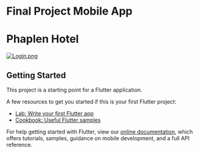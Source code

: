 # Final Project Mobile App
# Phaplen Hotel  

[![Login.png](https://i.postimg.cc/cLh3r15Q/Login.png)](https://postimg.cc/w1tMrzzv)


## Getting Started

This project is a starting point for a Flutter application.

A few resources to get you started if this is your first Flutter project:

- [Lab: Write your first Flutter app](https://flutter.dev/docs/get-started/codelab)
- [Cookbook: Useful Flutter samples](https://flutter.dev/docs/cookbook)

For help getting started with Flutter, view our
[online documentation](https://flutter.dev/docs), which offers tutorials,
samples, guidance on mobile development, and a full API reference.
